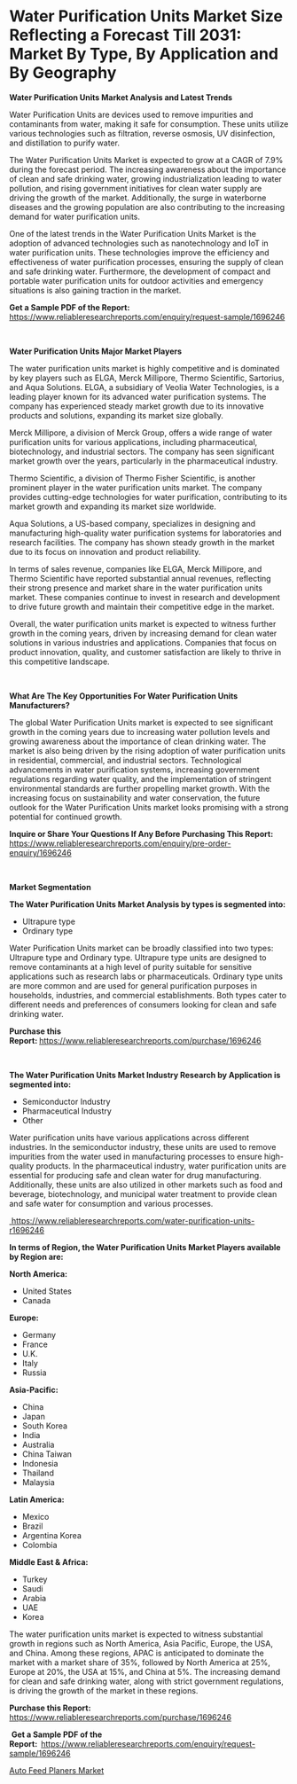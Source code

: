 <p><h1>Water Purification Units Market Size Reflecting a Forecast Till 2031: Market By Type, By Application and By Geography</h1></p><p><strong>Water Purification Units Market Analysis and Latest Trends</strong></p>
<p><p>Water Purification Units are devices used to remove impurities and contaminants from water, making it safe for consumption. These units utilize various technologies such as filtration, reverse osmosis, UV disinfection, and distillation to purify water.</p><p>The Water Purification Units Market is expected to grow at a CAGR of 7.9% during the forecast period. The increasing awareness about the importance of clean and safe drinking water, growing industrialization leading to water pollution, and rising government initiatives for clean water supply are driving the growth of the market. Additionally, the surge in waterborne diseases and the growing population are also contributing to the increasing demand for water purification units.</p><p>One of the latest trends in the Water Purification Units Market is the adoption of advanced technologies such as nanotechnology and IoT in water purification units. These technologies improve the efficiency and effectiveness of water purification processes, ensuring the supply of clean and safe drinking water. Furthermore, the development of compact and portable water purification units for outdoor activities and emergency situations is also gaining traction in the market.</p></p>
<p><strong>Get a Sample PDF of the Report:&nbsp;</strong> <a href="https://www.reliableresearchreports.com/enquiry/request-sample/1696246">https://www.reliableresearchreports.com/enquiry/request-sample/1696246</a></p>
<p>&nbsp;</p>
<p><strong>Water Purification Units Major Market Players</strong></p>
<p><p>The water purification units market is highly competitive and is dominated by key players such as ELGA, Merck Millipore, Thermo Scientific, Sartorius, and Aqua Solutions. ELGA, a subsidiary of Veolia Water Technologies, is a leading player known for its advanced water purification systems. The company has experienced steady market growth due to its innovative products and solutions, expanding its market size globally.</p><p>Merck Millipore, a division of Merck Group, offers a wide range of water purification units for various applications, including pharmaceutical, biotechnology, and industrial sectors. The company has seen significant market growth over the years, particularly in the pharmaceutical industry.</p><p>Thermo Scientific, a division of Thermo Fisher Scientific, is another prominent player in the water purification units market. The company provides cutting-edge technologies for water purification, contributing to its market growth and expanding its market size worldwide.</p><p>Aqua Solutions, a US-based company, specializes in designing and manufacturing high-quality water purification systems for laboratories and research facilities. The company has shown steady growth in the market due to its focus on innovation and product reliability.</p><p>In terms of sales revenue, companies like ELGA, Merck Millipore, and Thermo Scientific have reported substantial annual revenues, reflecting their strong presence and market share in the water purification units market. These companies continue to invest in research and development to drive future growth and maintain their competitive edge in the market.</p><p>Overall, the water purification units market is expected to witness further growth in the coming years, driven by increasing demand for clean water solutions in various industries and applications. Companies that focus on product innovation, quality, and customer satisfaction are likely to thrive in this competitive landscape.</p></p>
<p>&nbsp;</p>
<p><strong>What Are The Key Opportunities For Water Purification Units Manufacturers?</strong></p>
<p><p>The global Water Purification Units market is expected to see significant growth in the coming years due to increasing water pollution levels and growing awareness about the importance of clean drinking water. The market is also being driven by the rising adoption of water purification units in residential, commercial, and industrial sectors. Technological advancements in water purification systems, increasing government regulations regarding water quality, and the implementation of stringent environmental standards are further propelling market growth. With the increasing focus on sustainability and water conservation, the future outlook for the Water Purification Units market looks promising with a strong potential for continued growth.</p></p>
<p><strong>Inquire or Share Your Questions If Any Before Purchasing This Report:</strong> <a href="https://www.reliableresearchreports.com/enquiry/pre-order-enquiry/1696246">https://www.reliableresearchreports.com/enquiry/pre-order-enquiry/1696246</a></p>
<p>&nbsp;</p>
<p><strong>Market Segmentation</strong></p>
<p><strong>The Water Purification Units Market Analysis by types is segmented into:</strong></p>
<p><ul><li>Ultrapure type</li><li>Ordinary type</li></ul></p>
<p><p>Water Purification Units market can be broadly classified into two types: Ultrapure type and Ordinary type. Ultrapure type units are designed to remove contaminants at a high level of purity suitable for sensitive applications such as research labs or pharmaceuticals. Ordinary type units are more common and are used for general purification purposes in households, industries, and commercial establishments. Both types cater to different needs and preferences of consumers looking for clean and safe drinking water.</p></p>
<p><strong>Purchase this Report:&nbsp;</strong><a href="https://www.reliableresearchreports.com/purchase/1696246">https://www.reliableresearchreports.com/purchase/1696246</a></p>
<p>&nbsp;</p>
<p><strong>The Water Purification Units Market Industry Research by Application is segmented into:</strong></p>
<p><ul><li>Semiconductor Industry</li><li>Pharmaceutical Industry</li><li>Other</li></ul></p>
<p><p>Water purification units have various applications across different industries. In the semiconductor industry, these units are used to remove impurities from the water used in manufacturing processes to ensure high-quality products. In the pharmaceutical industry, water purification units are essential for producing safe and clean water for drug manufacturing. Additionally, these units are also utilized in other markets such as food and beverage, biotechnology, and municipal water treatment to provide clean and safe water for consumption and various processes.</p></p>
<p><a href="https://www.reliableresearchreports.com/water-purification-units-r1696246">&nbsp;https://www.reliableresearchreports.com/water-purification-units-r1696246</a></p>
<p><strong>In terms of Region, the Water Purification Units Market Players available by Region are:</strong></p>
<p>
    <p> <strong> North America: </strong>
        <ul>
            <li>United States</li>
            <li>Canada</li>
        </ul>
        </p> 
    <p> <strong> Europe: </strong>
        <ul>
            <li>Germany</li>
            <li>France</li>
            <li>U.K.</li>
            <li>Italy</li>
            <li>Russia</li>
        </ul>
        </p> 
    <p> <strong> Asia-Pacific: </strong>
        <ul>
            <li>China</li>
            <li>Japan</li>
            <li>South Korea</li>
            <li>India</li>
            <li>Australia</li>
            <li>China Taiwan</li>
            <li>Indonesia</li>
            <li>Thailand</li>
            <li>Malaysia</li>
        </ul>
        </p> 
    <p> <strong> Latin America: </strong>
        <ul>
            <li>Mexico</li>
            <li>Brazil</li>
            <li>Argentina Korea</li>
            <li>Colombia</li>
        </ul>
        </p> 
    <p> <strong> Middle East & Africa: </strong>
        <ul>
            <li>Turkey</li>
            <li>Saudi</li>
            <li>Arabia</li>
            <li>UAE</li>
            <li>Korea</li>
        </ul>
    </p>
    </p>
<p><p>The water purification units market is expected to witness substantial growth in regions such as North America, Asia Pacific, Europe, the USA, and China. Among these regions, APAC is anticipated to dominate the market with a market share of 35%, followed by North America at 25%, Europe at 20%, the USA at 15%, and China at 5%. The increasing demand for clean and safe drinking water, along with strict government regulations, is driving the growth of the market in these regions.</p></p>
<p><strong>Purchase this Report: </strong><a href="https://www.reliableresearchreports.com/purchase/1696246">https://www.reliableresearchreports.com/purchase/1696246</a></p>
<p>&nbsp;<strong>Get a Sample PDF of the Report:&nbsp;&nbsp;</strong><a href="https://www.reliableresearchreports.com/enquiry/request-sample/1696246">https://www.reliableresearchreports.com/enquiry/request-sample/1696246</a></p>
<p><strong></strong></p>
<p><p><a href="https://view.publitas.com/reportprime-1/market-forecast-global-auto-feed-planers-trends-and-impact-analysis-2024-2031-by-application-metal-plates-wood-mechanical-parts-others-and-by-type-vertical-planers-horizontal-planers/">Auto Feed Planers Market</a></p></p>